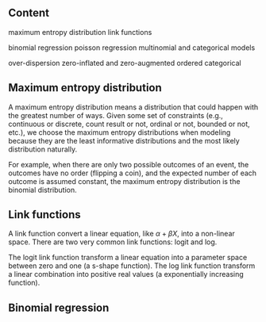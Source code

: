 ## Content
maximum entropy distribution
link functions

binomial regression
poisson regression
multinomial and categorical models

over-dispersion
zero-inflated and zero-augmented
ordered categorical



## Maximum entropy distribution
A maximum entropy distribution means a distribution that could happen with the greatest number of ways. Given some set of constraints (e.g., continuous or discrete, count result or not, ordinal or not, bounded or not, etc.), we choose the maximum entropy distributions when modeling because they are the least informative distributions and the most likely distribution naturally.

For example, when there are only two possible outcomes of an event, the outcomes have no order (flipping a coin), and the expected number of each outcome is assumed constant, the maximum entropy distribution is the binomial distribution.


## Link functions
A link function convert a linear equation, like $\alpha + \beta X$, into a non-linear space. There are two very common link functions: logit and log.

The logit link function transform a linear equation into a parameter space between zero and one (a s-shape function). The log link function transform a linear combination into positive real values (a exponentially increasing function).


## Binomial regression
